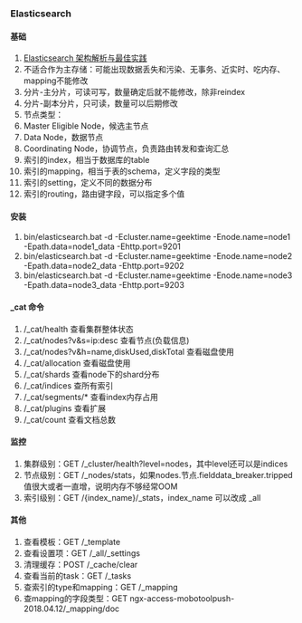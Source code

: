 ### Elasticsearch

#### 基础
1. [Elasticsearch 架构解析与最佳实践](https://www.ershicimi.com/p/bb310761ab0cf04d14eb144abb52adaf)
1. 不适合作为主存储：可能出现数据丢失和污染、无事务、近实时、吃内存、mapping不能修改
1. 分片-主分片，可读可写，数量确定后就不能修改，除非reindex
1. 分片-副本分片，只可读，数量可以后期修改
1. 节点类型：
  1. Master Eligible Node，候选主节点
  1. Data Node，数据节点
  1. Coordinating Node，协调节点，负责路由转发和查询汇总
1. 索引的index，相当于数据库的table
1. 索引的mapping，相当于表的schema，定义字段的类型
1. 索引的setting，定义不同的数据分布
1. 索引的routing，路由键字段，可以指定多个值

#### 安装
1. bin/elasticsearch.bat -d -Ecluster.name=geektime -Enode.name=node1 -Epath.data=node1_data -Ehttp.port=9201
1. bin/elasticsearch.bat -d -Ecluster.name=geektime -Enode.name=node2 -Epath.data=node2_data -Ehttp.port=9202
1. bin/elasticsearch.bat -d -Ecluster.name=geektime -Enode.name=node3 -Epath.data=node3_data -Ehttp.port=9203

#### _cat 命令
1. /_cat/health 查看集群整体状态
1. /_cat/nodes?v&s=ip:desc 查看节点(负载信息)
1. /_cat/nodes?v&h=name,diskUsed,diskTotal 查看磁盘使用
1. /_cat/allocation 查看磁盘使用
1. /_cat/shards 查看node下的shard分布
1. /_cat/indices 查所有索引
1. /_cat/segments/* 查看index内存占用
1. /_cat/plugins 查看扩展
1. /_cat/count 查看文档总数

#### 监控
1. 集群级别：GET /_cluster/health?level=nodes，其中level还可以是indices
1. 节点级别：GET /_nodes/stats，如果nodes.节点.fielddata_breaker.tripped值很大或者一直增，说明内存不够经常OOM
1. 索引级别：GET /{index_name}/_stats，index_name 可以改成 _all

#### 其他
1. 查看模板：GET /_template
1. 查看设置项：GET /_all/_settings
1. 清理缓存：POST /_cache/clear
1. 查看当前的task：GET /_tasks
1. 查索引的type和mapping：GET /_mapping
1. 查mapping的字段类型：GET ngx-access-mobotoolpush-2018.04.12/_mapping/doc






